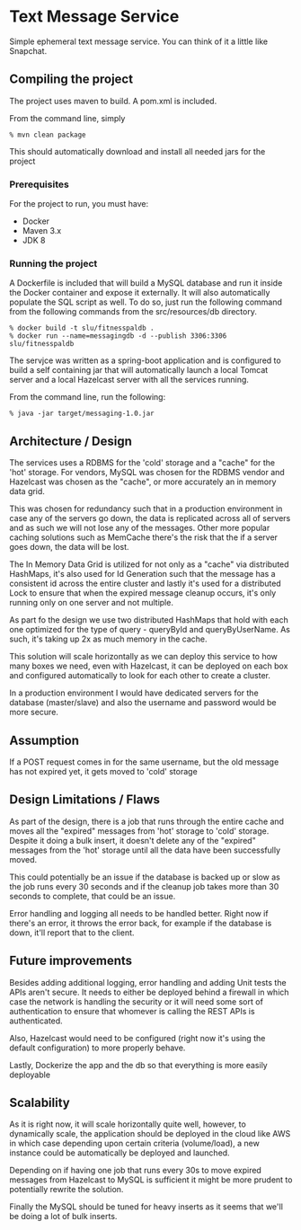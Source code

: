 # Text Message Service

Simple ephemeral text message service. You can think of it a little like Snapchat.

## Compiling the project

The project uses maven to build. A pom.xml is included.

From the command line, simply

```
% mvn clean package
```

This should automatically download and install all needed jars for the project

### Prerequisites

For the project to run, you must have:

* Docker
* Maven 3.x
* JDK 8

### Running the project

A Dockerfile is included that will build a MySQL database and run it inside the Docker container and expose it externally.
It will also automatically populate the SQL script as well. To do so, just run the following command from the following commands
from the src/resources/db directory.

```
% docker build -t slu/fitnesspaldb .
% docker run --name=messagingdb -d --publish 3306:3306 slu/fitnesspaldb
```

The servjce was written as a spring-boot application and is configured to build a self containing jar that will automatically
launch a local Tomcat server and a local Hazelcast server with all the services running.

From the command line, run the following:

```
% java -jar target/messaging-1.0.jar
```

## Architecture / Design

The services uses a RDBMS for the 'cold' storage and a "cache" for the 'hot' storage. For vendors, MySQL was
chosen for the RDBMS vendor and Hazelcast was chosen as the "cache", or more accurately an in memory data grid.

This was chosen for redundancy such that in a production environment in case any of the servers go down, the data
is replicated across all of servers and as such we will not lose any of the messages. Other more popular caching solutions
such as MemCache there's the risk that the if a server goes down, the data will be lost.

The In Memory Data Grid is utilized for not only as a "cache" via distributed HashMaps, it's also used for Id Generation
such that the message has a consistent id across the entire cluster and lastly it's used for a distributed Lock to ensure
that when the expired message cleanup occurs, it's only running only on one server and not multiple.

As part fo the design we use two distributed HashMaps that hold with each one optimized for the type of query - queryById
and queryByUserName. As such, it's taking up 2x as much memory in the cache.

This solution will scale horizontally as we can deploy this service to how many boxes we need, even with Hazelcast, it can
be deployed on each box and configured automatically to look for each other to create a cluster.

In a production environment I would have dedicated servers for the database (master/slave) and also the username and
password would be more secure.

## Assumption

If a POST request comes in for the same username, but the old message has not expired yet, it gets moved to 'cold'
storage

## Design Limitations / Flaws

As part of the design, there is a job that runs through the entire cache and moves all the "expired" messages from
'hot' storage to 'cold' storage. Despite it doing a bulk insert, it doesn't delete any of the "expired" messages from
the 'hot' storage until all the data have been successfully moved.

This could potentially be an issue if the database is backed up or slow as the job runs every 30 seconds and if the
cleanup job takes more than 30 seconds to complete, that could be an issue.

Error handling and logging all needs to be handled better. Right now if there's an error, it throws the error back, for example if the database is down, it'll report that to the client.

## Future improvements

Besides adding additional logging, error handling and adding Unit tests the APIs aren't secure. It needs to either be deployed behind a firewall in which case the network is handling the security or it will need some sort of authentication to ensure that whomever is calling the REST APIs is authenticated.

Also, Hazelcast would need to be configured (right now it's using the default configuration) to more properly behave.

Lastly, Dockerize the app and the db so that everything is more easily deployable

## Scalability

As it is right now, it will scale horizontally quite well, however, to dynamically scale, the application should be
deployed in the cloud like AWS in which case depending upon certain criteria (volume/load), a new instance could be
automatically be deployed and launched.

Depending on if having one job that runs every 30s to move expired messages from Hazelcast to MySQL is sufficient
it might be more prudent to potentially rewrite the solution.

Finally the MySQL should be tuned for heavy inserts as it seems that we'll be doing a lot of bulk inserts.
